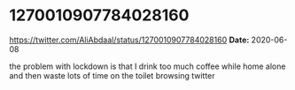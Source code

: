 # 1270010907784028160
https://twitter.com/AliAbdaal/status/1270010907784028160
**Date:** 2020-06-08

the problem with lockdown is that I drink too much coffee while home alone and then waste lots of time on the toilet browsing twitter
